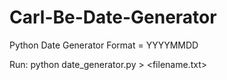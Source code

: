 # Carl-Be-Date-Generator
Python Date Generator Format = YYYYMMDD

Run:
python date_generator.py > <filename.txt>

